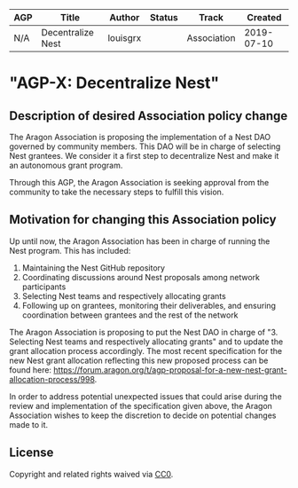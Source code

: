 
| AGP | Title | Author | Status | Track   | Created |
|-----|-------|---------------------------|--------|---------|---------|
| N/A  | Decentralize Nest |   louisgrx |      | Association | 2019-07-10       |



# "AGP-X: Decentralize Nest"

## Description of desired Association policy change

The Aragon Association is proposing the implementation of a Nest DAO governed by community members. This DAO will be in charge of selecting Nest grantees. We consider it a first step to decentralize Nest and make it an autonomous grant program.

Through this AGP, the Aragon Association is seeking approval from the community to take the necessary steps to fulfill this vision.

## Motivation for changing this Association policy

Up until now, the Aragon Association has been in charge of running the Nest program. This has included:
1. Maintaining the Nest GitHub repository
2. Coordinating discussions around Nest proposals among network participants
3. Selecting Nest teams and respectively allocating grants
4. Following up on grantees, monitoring their deliverables, and ensuring coordination between grantees and the rest of the network

The Aragon Association is proposing to put the Nest DAO in charge of  "3. Selecting Nest teams and respectively allocating grants" and to update the grant allocation process accordingly. The most recent specification for the new Nest grant allocation reflecting this new proposed process can be found here: https://forum.aragon.org/t/agp-proposal-for-a-new-nest-grant-allocation-process/998.

In order to address potential unexpected issues that could arise during the review and implementation of the specification given above, the Aragon Association wishes to keep the discretion to decide on potential changes made to it.


## License
Copyright and related rights waived via [CC0](https://creativecommons.org/publicdomain/zero/1.0/).
